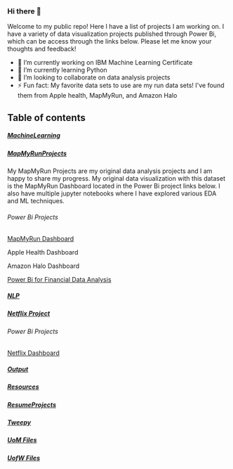 ### Hi there 👋

Welcome to my public repo! Here I have a list of projects I am working on. I have a variety of data visualization projects published through Power Bi, which can be access through the links below. Please let me know your thoughts and feedback!

- 🔭 I’m currently working on IBM Machine Learning Certificate
- 🌱 I’m currently learning Python
- 👯 I’m looking to collaborate on data analysis projects
- ⚡ Fun fact: My favorite data sets to use are my run data sets! I've found them from Apple health, MapMyRun, and Amazon Halo

## Table of contents

##### [MachineLearning](https://github.com/Cbhami/Coraline/tree/master/MachineLearning)

##### [MapMyRunProjects](https://github.com/Cbhami/Coraline/tree/master/MapMyRunProjects)

My MapMyRun Projects are my original data analysis projects and I am happy to share my progress. My original data visualization with this dataset is the MapMyRun Dashboard located in the Power Bi project links below. I also have multiple jupyter notebooks where I have explored various EDA and ML techniques.

###### Power Bi Projects

[MapMyRun Dashboard](https://app.powerbi.com/view?r=eyJrIjoiMjUzZjU5ZDYtNmQ3ZC00MWMxLTk3OWMtZmIwNDM3YzM1NjMwIiwidCI6ImRkMjQ2ZTRhLTU0MzQtNGUxNS04YWUzLTkxYWQ5Nzk3YjIwOSIsImMiOjN9&pageName=ReportSection)

Apple Health Dashboard

Amazon Halo Dashboard

[Power Bi for Financial Data Analysis](https://app.powerbi.com/view?r=eyJrIjoiMjE1YWY1OGYtYmRhOS00MDgwLTk5M2UtYWYwNWI2NTQ0MTljIiwidCI6ImRkMjQ2ZTRhLTU0MzQtNGUxNS04YWUzLTkxYWQ5Nzk3YjIwOSIsImMiOjN9&pageName=ReportSection)

##### [NLP](https://github.com/Cbhami/Coraline/tree/master/NLP)

##### [Netflix Project](https://github.com/Cbhami/Coraline/tree/master/Netflix%20Project)

###### Power Bi Projects

[Netflix Dashboard](https://app.powerbi.com/view?r=eyJrIjoiNmYwMWMwYjItNWVjZS00MzEwLTlmZjAtZmU3NWM2YzQ3NzU1IiwidCI6ImRkMjQ2ZTRhLTU0MzQtNGUxNS04YWUzLTkxYWQ5Nzk3YjIwOSIsImMiOjN9&pageName=ReportSection)

##### [Output](https://github.com/Cbhami/Coraline/tree/master/Output)

##### [Resources](Resources)

##### [ResumeProjects](https://github.com/Cbhami/Coraline/tree/master/ResumeProjects)

##### [Tweepy](https://github.com/Cbhami/Coraline/tree/master/Tweepy)

##### [UoM Files](https://github.com/Cbhami/Coraline/tree/master/UoM%20Files)

##### [UofW Files](https://github.com/Cbhami/Coraline/tree/master/UoM%20Files)
